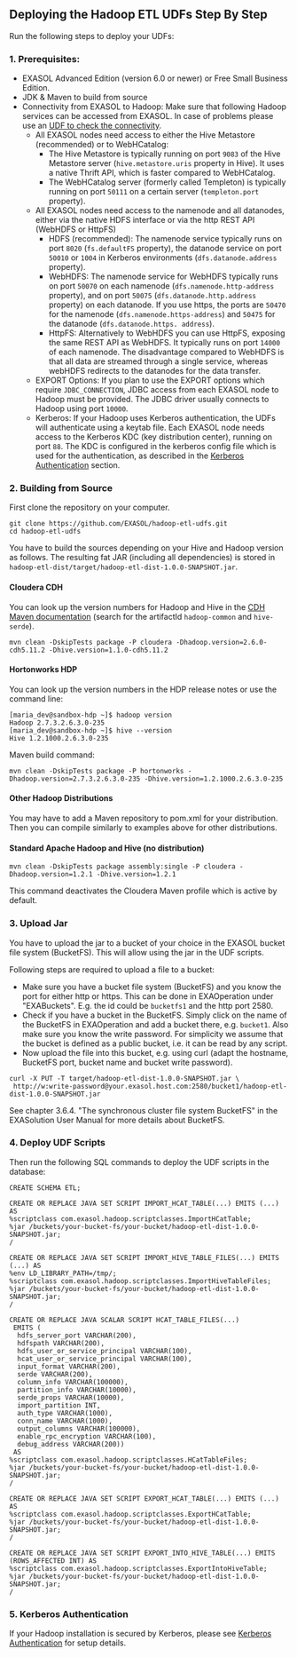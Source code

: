 ## Deploying the Hadoop ETL UDFs Step By Step

Run the following steps to deploy your UDFs:

### 1. Prerequisites:
* EXASOL Advanced Edition (version 6.0 or newer) or Free Small Business Edition.
* JDK & Maven to build from source
* Connectivity from EXASOL to Hadoop: Make sure that following Hadoop services can be accessed from EXASOL. In case of problems please use an [UDF to check the connectivity](https://www.exasol.com/support/browse/SOL-307).
  * All EXASOL nodes need access to either the Hive Metastore (recommended) or to WebHCatalog:
    * The Hive Metastore is typically running on port ```9083``` of the Hive Metastore server (```hive.metastore.uris``` property in Hive). It uses a native Thrift API, which is faster compared to WebHCatalog.
    * The WebHCatalog server (formerly called Templeton) is typically running on port ```50111``` on a certain server (```templeton.port``` property).
  * All EXASOL nodes need access to the namenode and all datanodes, either via the native HDFS interface or via the http REST API (WebHDFS or HttpFS)
    * HDFS (recommended): The namenode service typically runs on port ```8020``` (```fs.defaultFS``` property), the datanode service on port ```50010``` or ```1004``` in Kerberos environments (```dfs.datanode.address``` property).
    * WebHDFS: The namenode service for WebHDFS typically runs on port ```50070``` on each namenode (```dfs.namenode.http-address``` property), and on port ```50075``` (```dfs.datanode.http.address``` property) on each datanode. If you use https, the ports are ```50470``` for the namenode (```dfs.namenode.https-address```) and ```50475``` for the datanode (```dfs.datanode.https. address```).
    * HttpFS: Alternatively to WebHDFS you can use HttpFS, exposing the same REST API as WebHDFS. It typically runs on port ```14000``` of each namenode. The disadvantage compared to WebHDFS is that all data are streamed through a single service, whereas webHDFS redirects to the datanodes for the data transfer.
  * EXPORT Options: If you plan to use the EXPORT options which require ```JDBC_CONNECTION```, JDBC access from each EXASOL node to Hadoop must be provided. The JDBC driver usually connects to Hadoop using port ```10000```.
  * Kerberos: If your Hadoop uses Kerberos authentication, the UDFs will authenticate using a keytab file. Each EXASOL node needs access to the Kerberos KDC (key distribution center), running on port ```88```. The KDC is configured in the kerberos config file which is used for the authentication, as described in the [Kerberos Authentication](#5-kerberos-authentication) section.

### 2. Building from Source

First clone the repository on your computer.
```
git clone https://github.com/EXASOL/hadoop-etl-udfs.git
cd hadoop-etl-udfs
```

You have to build the sources depending on your Hive and Hadoop version as follows. The resulting fat JAR (including all dependencies) is stored in ```hadoop-etl-dist/target/hadoop-etl-dist-1.0.0-SNAPSHOT.jar```.

#### Cloudera CDH
You can look up the version numbers for Hadoop and Hive in the [CDH Maven documentation](https://www.cloudera.com/documentation/enterprise/release-notes/topics/cdh_vd_cdh5_maven_repo.html) (search for the artifactId ```hadoop-common``` and ```hive-serde```).
```
mvn clean -DskipTests package -P cloudera -Dhadoop.version=2.6.0-cdh5.11.2 -Dhive.version=1.1.0-cdh5.11.2
```

#### Hortonworks HDP
You can look up the version numbers in the HDP release notes or use the command line:
```
[maria_dev@sandbox-hdp ~]$ hadoop version
Hadoop 2.7.3.2.6.3.0-235
[maria_dev@sandbox-hdp ~]$ hive --version
Hive 1.2.1000.2.6.3.0-235
```
Maven build command:
```
mvn clean -DskipTests package -P hortonworks -Dhadoop.version=2.7.3.2.6.3.0-235 -Dhive.version=1.2.1000.2.6.3.0-235
```

#### Other Hadoop Distributions
You may have to add a Maven repository to pom.xml for your distribution. Then you can compile similarly to examples above for other distributions.

#### Standard Apache Hadoop and Hive (no distribution)
```
mvn clean -DskipTests package assembly:single -P cloudera -Dhadoop.version=1.2.1 -Dhive.version=1.2.1
```
This command deactivates the Cloudera Maven profile which is active by default.

### 3. Upload Jar

You have to upload the jar to a bucket of your choice in the EXASOL bucket file system (BucketFS). This will allow using the jar in the UDF scripts.

Following steps are required to upload a file to a bucket:
* Make sure you have a bucket file system (BucketFS) and you know the port for either http or https. This can be done in EXAOperation under "EXABuckets". E.g. the id could be ```bucketfs1``` and the http port 2580.
* Check if you have a bucket in the BucketFS. Simply click on the name of the BucketFS in EXAOperation and add a bucket there, e.g. ```bucket1```. Also make sure you know the write password. For simplicity we assume that the bucket is defined as a public bucket, i.e. it can be read by any script.
* Now upload the file into this bucket, e.g. using curl (adapt the hostname, BucketFS port, bucket name and bucket write password).
```
curl -X PUT -T target/hadoop-etl-dist-1.0.0-SNAPSHOT.jar \
 http://w:write-password@your.exasol.host.com:2580/bucket1/hadoop-etl-dist-1.0.0-SNAPSHOT.jar
```

See chapter 3.6.4. "The synchronous cluster file system BucketFS" in the EXASolution User Manual for more details about BucketFS.


### 4. Deploy UDF Scripts

Then run the following SQL commands to deploy the UDF scripts in the database:
```
CREATE SCHEMA ETL;

CREATE OR REPLACE JAVA SET SCRIPT IMPORT_HCAT_TABLE(...) EMITS (...) AS
%scriptclass com.exasol.hadoop.scriptclasses.ImportHCatTable;
%jar /buckets/your-bucket-fs/your-bucket/hadoop-etl-dist-1.0.0-SNAPSHOT.jar;
/

CREATE OR REPLACE JAVA SET SCRIPT IMPORT_HIVE_TABLE_FILES(...) EMITS (...) AS
%env LD_LIBRARY_PATH=/tmp/;
%scriptclass com.exasol.hadoop.scriptclasses.ImportHiveTableFiles;
%jar /buckets/your-bucket-fs/your-bucket/hadoop-etl-dist-1.0.0-SNAPSHOT.jar;
/

CREATE OR REPLACE JAVA SCALAR SCRIPT HCAT_TABLE_FILES(...)
 EMITS (
  hdfs_server_port VARCHAR(200),
  hdfspath VARCHAR(200),
  hdfs_user_or_service_principal VARCHAR(100),
  hcat_user_or_service_principal VARCHAR(100),
  input_format VARCHAR(200),
  serde VARCHAR(200),
  column_info VARCHAR(100000),
  partition_info VARCHAR(10000),
  serde_props VARCHAR(10000),
  import_partition INT,
  auth_type VARCHAR(1000),
  conn_name VARCHAR(1000),
  output_columns VARCHAR(100000),
  enable_rpc_encryption VARCHAR(100),
  debug_address VARCHAR(200))
 AS
%scriptclass com.exasol.hadoop.scriptclasses.HCatTableFiles;
%jar /buckets/your-bucket-fs/your-bucket/hadoop-etl-dist-1.0.0-SNAPSHOT.jar;
/

CREATE OR REPLACE JAVA SET SCRIPT EXPORT_HCAT_TABLE(...) EMITS (...) AS
%scriptclass com.exasol.hadoop.scriptclasses.ExportHCatTable;
%jar /buckets/your-bucket-fs/your-bucket/hadoop-etl-dist-1.0.0-SNAPSHOT.jar;
/

CREATE OR REPLACE JAVA SET SCRIPT EXPORT_INTO_HIVE_TABLE(...) EMITS (ROWS_AFFECTED INT) AS
%scriptclass com.exasol.hadoop.scriptclasses.ExportIntoHiveTable;
%jar /buckets/your-bucket-fs/your-bucket/hadoop-etl-dist-1.0.0-SNAPSHOT.jar;
/
```

### 5. Kerberos Authentication

If your Hadoop installation is secured by Kerberos, please see [Kerberos Authentication](kerberos.md) for setup details.
